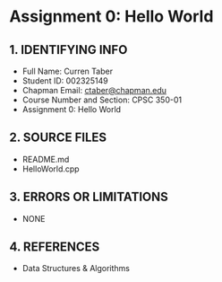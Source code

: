 # Assignment 0: Hello World

## 1. IDENTIFYING INFO
- Full Name: Curren Taber
- Student ID: 002325149
- Chapman Email: ctaber@chapman.edu
- Course Number and Section: CPSC 350-01
- Assignment 0: Hello World

## 2. SOURCE FILES
- README.md
- HelloWorld.cpp

## 3. ERRORS OR LIMITATIONS
- NONE

## 4. REFERENCES
- Data Structures & Algorithms
